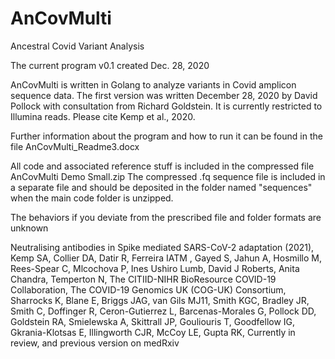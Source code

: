 # AnCovMulti
Ancestral Covid Variant Analysis

The current program v0.1 created Dec. 28, 2020

AnCovMulti is written in Golang to analyze variants in Covid amplicon sequence data. The first version was written December 28, 2020 by David Pollock with consultation from Richard Goldstein. It is currently restricted to Illumina reads. 
Please cite Kemp et al., 2020.

Further information about the program and how to run it can be found in the file AnCovMulti_Readme3.docx

All code and associated reference stuff is included in the compressed file AnCovMulti Demo Small.zip
The compressed .fq sequence file is included in a separate file and should be deposited in the folder named "sequences" when the main code folder is unzipped.

The behaviors if you deviate from the prescribed file and folder formats are unknown

Neutralising antibodies in Spike mediated SARS-CoV-2 adaptation (2021), 
Kemp SA, Collier DA, Datir R, Ferreira IATM , Gayed S, Jahun A, Hosmillo M, Rees-Spear C, Mlcochova P, Ines Ushiro Lumb, David J Roberts, Anita Chandra, Temperton N, The CITIID-NIHR BioResource COVID-19 Collaboration, The COVID-19 Genomics UK (COG-UK) Consortium, Sharrocks K, Blane E, Briggs JAG, van Gils MJ11, Smith KGC, Bradley JR, Smith C, Doffinger R, Ceron-Gutierrez L, Barcenas-Morales G, Pollock DD, Goldstein RA, Smielewska A, Skittrall JP, Gouliouris T, Goodfellow IG, Gkrania-Klotsas E, Illingworth CJR, McCoy LE, Gupta RK,
Currently in review, and previous version on medRxiv 




